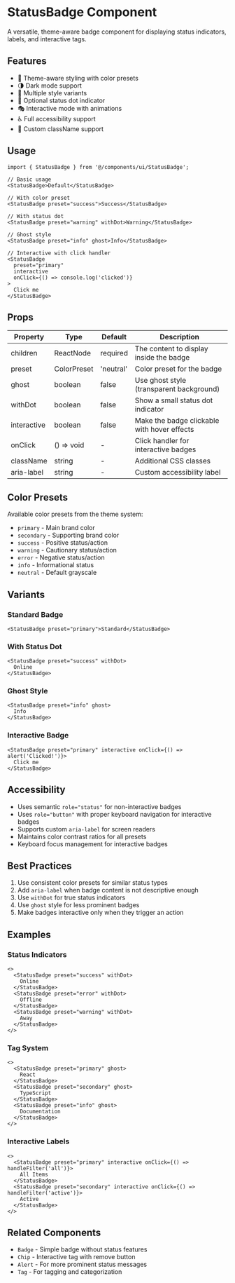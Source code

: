 # StatusBadge Component

A versatile, theme-aware badge component for displaying status indicators, labels, and interactive tags.

## Features

- 🎨 Theme-aware styling with color presets
- 🌗 Dark mode support
- 🔄 Multiple style variants
- 🎯 Optional status dot indicator
- 🎭 Interactive mode with animations
- ♿️ Full accessibility support
- 🎨 Custom className support

## Usage

```tsx
import { StatusBadge } from '@/components/ui/StatusBadge';

// Basic usage
<StatusBadge>Default</StatusBadge>

// With color preset
<StatusBadge preset="success">Success</StatusBadge>

// With status dot
<StatusBadge preset="warning" withDot>Warning</StatusBadge>

// Ghost style
<StatusBadge preset="info" ghost>Info</StatusBadge>

// Interactive with click handler
<StatusBadge
  preset="primary"
  interactive
  onClick={() => console.log('clicked')}
>
  Click me
</StatusBadge>
```

## Props

| Property    | Type        | Default   | Description                                 |
| ----------- | ----------- | --------- | ------------------------------------------- |
| children    | ReactNode   | required  | The content to display inside the badge     |
| preset      | ColorPreset | 'neutral' | Color preset for the badge                  |
| ghost       | boolean     | false     | Use ghost style (transparent background)    |
| withDot     | boolean     | false     | Show a small status dot indicator           |
| interactive | boolean     | false     | Make the badge clickable with hover effects |
| onClick     | () => void  | -         | Click handler for interactive badges        |
| className   | string      | -         | Additional CSS classes                      |
| aria-label  | string      | -         | Custom accessibility label                  |

## Color Presets

Available color presets from the theme system:

- `primary` - Main brand color
- `secondary` - Supporting brand color
- `success` - Positive status/action
- `warning` - Cautionary status/action
- `error` - Negative status/action
- `info` - Informational status
- `neutral` - Default grayscale

## Variants

### Standard Badge

```tsx
<StatusBadge preset="primary">Standard</StatusBadge>
```

### With Status Dot

```tsx
<StatusBadge preset="success" withDot>
  Online
</StatusBadge>
```

### Ghost Style

```tsx
<StatusBadge preset="info" ghost>
  Info
</StatusBadge>
```

### Interactive Badge

```tsx
<StatusBadge preset="primary" interactive onClick={() => alert('Clicked!')}>
  Click me
</StatusBadge>
```

## Accessibility

- Uses semantic `role="status"` for non-interactive badges
- Uses `role="button"` with proper keyboard navigation for interactive badges
- Supports custom `aria-label` for screen readers
- Maintains color contrast ratios for all presets
- Keyboard focus management for interactive badges

## Best Practices

1. Use consistent color presets for similar status types
2. Add `aria-label` when badge content is not descriptive enough
3. Use `withDot` for true status indicators
4. Use `ghost` style for less prominent badges
5. Make badges interactive only when they trigger an action

## Examples

### Status Indicators

```tsx
<>
  <StatusBadge preset="success" withDot>
    Online
  </StatusBadge>
  <StatusBadge preset="error" withDot>
    Offline
  </StatusBadge>
  <StatusBadge preset="warning" withDot>
    Away
  </StatusBadge>
</>
```

### Tag System

```tsx
<>
  <StatusBadge preset="primary" ghost>
    React
  </StatusBadge>
  <StatusBadge preset="secondary" ghost>
    TypeScript
  </StatusBadge>
  <StatusBadge preset="info" ghost>
    Documentation
  </StatusBadge>
</>
```

### Interactive Labels

```tsx
<>
  <StatusBadge preset="primary" interactive onClick={() => handleFilter('all')}>
    All Items
  </StatusBadge>
  <StatusBadge preset="secondary" interactive onClick={() => handleFilter('active')}>
    Active
  </StatusBadge>
</>
```

## Related Components

- `Badge` - Simple badge without status features
- `Chip` - Interactive tag with remove button
- `Alert` - For more prominent status messages
- `Tag` - For tagging and categorization

